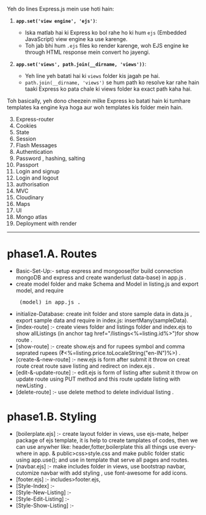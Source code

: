 Yeh do lines Express.js mein use hoti hain:

1. **`app.set('view engine', 'ejs')`**:

   - Iska matlab hai ki Express ko bol rahe ho ki hum `ejs` (Embedded JavaScript) view engine ka use karenge.
   - Toh jab bhi hum `.ejs` files ko render karenge, woh EJS engine ke through HTML response mein convert ho jayengi.

2. **`app.set('views', path.join(__dirname, 'views'))`**:
   - Yeh line yeh batati hai ki `views` folder kis jagah pe hai.
   - `path.join(__dirname, 'views')` se hum path ko resolve kar rahe hain taaki Express ko pata chale ki views folder ka exact path kaha hai.

Toh basically, yeh dono cheezein milke Express ko batati hain ki tumhare templates ka engine kya hoga aur woh templates kis folder mein hain.

3. Express-router
4. Cookies
5. State
6. Session
7. Flash Messages
8. Authentication
9. Password , hashing, salting
10. Passport
11. Login and signup
12. Login and logout
13. authorisation
14. MVC
15. Cloudinary
16. Maps
17. UI
18. Mongo atlas
19. Deployment with render

---

# phase1.A. Routes

- Basic-Set-Up:- setup express and mongoose(for build connection mongoDB and express and create wanderlust data-base) in app.js .
- create model folder and make Schema and Model in listing.js and export <Listinig> model, and require <Listing> (model) in app.js .
- initialize-Database: create init folder and store sample data in data.js , export sample data and require in index.js: insertMany(sampleData).
- [index-route] :- create views folder and listings folder and index.ejs to show allListings (in anchor tag href="/listings<%=listing.id%>")for show route .
- [show-route] :- create show.ejs and for rupees symbol and comma seprated rupees (&#8377;<%=listing.price.toLocaleString("en-IN")%>) .
- [create-&-new-route] :- new.ejs is form after submit it throw on creat route creat route save listing and redirect on index.ejs .
- [edit-&-update-route] :- edit.ejs is form of listing after submit it throw on update route using PUT method and this route update listing with newListing .
- [delete-route] :- use delete method to delete individual listing .

# phase1.B. Styling

- [boilerplate.ejs] :- create layout folder in views, use ejs-mate, helper package of ejs template, it is help to create tamplates of codes, then we can use anywher like: header,fotter,boilerplate this all things use every-where in app. & public>css>style.css and make public folder static using app.use(); and use in template that serve all pages and routes.
- [navbar.ejs] :- make includes folder in views, use bootstrap navbar, cutomize navbar with add styling , use font-awesome for add icons.
- [footer.ejs] :- includes>footer.ejs,
- [Style-Index] :-
- [Style-New-Listing] :-
- [Style-Edit-Listing] :-
- [Style-Show-Listing] :-
